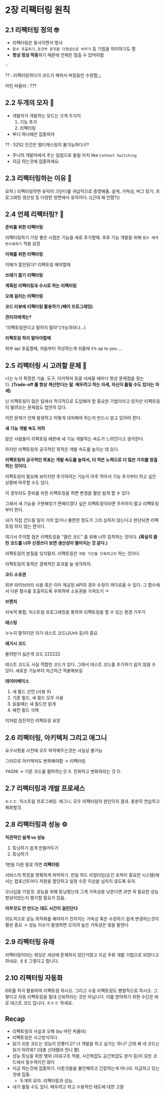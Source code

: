 # 2장 리팩터링 원칙

## 2.1 리팩터링 정의 🤓

- 리팩터링은 동사이면서 명사
- `함수 추출하기`, `조건부 로직을 다형성으로 바꾸기` 등 기법을 의미하기도 함
- **항상 정상 작동**하기 때문에 언제든 멈출 수 있어야함

<aside>
💡

?? : 리팩터링하다가 코드가 깨져서 며칠동안 수정함;;;

마틴 파울러 : ???

</aside>

## 2.2 두개의 모자 🎩

- 개발자가 개발하는 모드는 크게 두가지
    1. 기능 추가
    2. 리팩터링
- 부디 하나에만 집중하자

?? : 5252 인간은 멀티캐스팅이 불가능하다구?

- 주니어 개발자에서 주는 일침으로 들림 마치 like `Context Switching`
- 지금 하는것에 집중하세요.

## 2.3 리팩터링하는 이유 🦷

요약 ) 리팩터링하면 유익이 크단다를 귀납적으로 증명해줌. 설계, 가독성, 버그 찾기, 프로그래밍 생산성 등 다양한 방면에서 유익이다. ((근데 왜 안함?))

## 2.4 언제 리팩터링? 🧐

**준비를 위한 리팩터링**

리팩터링하기 가장 좋은 시점은 기능을 새로 추가할때. 추후 기능 개발을 위해 `함수 매개변수화하기` 적용 요망

**이해를 위한 리팩터링**

이해가 잘안된다? 리팩토링 해야할때

**쓰레기 줍기 리팩터링**

**계획된 리팩터링과 수시로 하는 리팩터링**

**오래 걸리는 리팩터링**

**코드 리뷰에 리팩터링 활용하기 (페어 프로그래밍)**

**관리자에게는?**

“리팩토링한다고 말하지 말라”(가능하려나…)

**리팩토링 하지 말아야할때**

외부 api 호출할때, 처음부터 작성하는게 쉬울때 it’s up to you …

## 2.5 리팩터링 시 고려할 문제 👿

나는 누가 특정한 기술, 도구, 아키텍처 등을 내세울 때마다 항상 문제점을 찾는다. **(Trade-off 를 항상 계산한다는 말. 배우려고 하는 자세, 자신이 틀릴 수도 있다는 자세)**

난 리팩토링이 많은 팀에서 적극적으로 도입해야 할 중요한 기법이라고 믿지만 리팩토링이 딸려오는 문제점도 엄연히 있다.

이런 문제가 언제 발생하고 어떻게 대처해야 하는지 반드시 알고 있어야 한다.

**새 기능 개발 속도 저하**

많은 사람들이 리팩토링 떄문에 새 기능 개발하는 속도가 느려진다고 생각한다.

하지만 리팩토링의 궁극적인 목적은 개발 속도를 높이는 데 있다.

**리팩토링의 궁극적인 목표는 개발 속도를 높여서, 더 적은 노력으로 더 많은 가치를 창출하는 것이다.**

리팩토링이 필요해 보이지만 추가하려는 기능이 아주 작아서 기능 추가부터 하고 싶은 상황에 마주할 수도 있다.

이 경우라도 준비를 위한 리팩토링을 하면 변경을 훨씬 쉽게 할 수 있다.

그래서 새 기능을 구현해넣기 편해지겠다 싶은 리팩토링이라면 주저하지 말고 리팩토링부터 한다.

내가 직접 건드릴 일이 거의 없거나 불편한 정도가 그리 심하지 않는다고 판단되면 리팩토링 하지 않는 편이다.

여기서 주의할 점은 리팩토링을 "클린 코드" 를 위해 너무 집착하는 것이다. **(확실히 클린 코드를 너무 신경쓰다 보면 생산성이 떨어지는 것 같다.)**

리팩토링의 본질을 잊지말자. 리팩토링은 `개발 기간을 단축하고자` 하는 것이다.

리팩토링의 동력은 경제적인 효과를 늘 생각하자.

**코드 소유권**

외부 라이브러리 사용 혹은 이미 제공된 API의 경우 수정이 까다로울 수 있다. 그 함수에서 다른 함수를 호출하도록 우회하여 소유권을 가져오기 ㅋ

**브랜치**

지속적 통합, 익스트림 프로그래밍을 통하여 리팩토링을 할 수 있는 환경 가꾸기

**테스팅**

누누히 말하지만 자가 테스트 코드(JUnit 등)이 중요

**레거시 코드**

물려받기 싫은게 코드 222222

테스트 코드도 사실 적합한 코드가 있다. 그래서 테스트 코드를 추가하기 쉽지 않을 수 있다. 새로운 기능부터 차근차근 적용해보길

**데이터베이스**

1. 새 필드 선언 (사용 X)
2. 기존 필드, 새 필드 모두 사용
3. 읽을때는 새 필드만 읽게
4. 예전 필드 삭제

이처럼 점진적인 리팩토링 요망

## 2.6 리팩터링, 아키텍처 그리고 애그니

요구사항을 사전에 모두 파악해두는것은 사실상 불가능

그러므로 아키텍처도 변화해야함 → 리팩터링

YAGNI → 기존 코드를 폄하하는것 X. 진화하고 변화하라는 것 O.

## 2.7 리팩터링과 개발 프로세스

ㅌㄷㄷ. 익스트림 프로그래밍. 애그니. 모두 리팩터링의 원인이자 결과. 충분히 연습하고 체화할것.

## 2.8 리팩터링과 성능 **⚙️**

**직관적인 설계 vs 성능**

1. 튜닝하기 쉽게 만들어두기
2. 튜닝하기

1번을 다른 말로 하면 **리팩터링**

서비스의 특징을 명확하게 파악하기. 만일 하드 리얼타임(순간 포착이 중요한 시스템)에서는 컴포넌트마다 자원을 할당하고 일정 수준 이상을 넘치지 않도록 유의.

오너십을 가질것. 성능을 위해 튜닝했는데 그게 가독성을 낮춘다면 과연 꼭 필요한 성능 향상이었는지 평가할 필요가 있음.

**아무것도 안 만드는 데도 시간이 걸린단다**

의도적으로 성능 최적화를 해야하기 전까지는 가독성 혹은 수정하기 쉽게 변경하는것이 훨씬 중요 → 성능 이슈가 발생하면 오히려 높은 가독성은 빛을 발한다

## 2.9 리팩터링 유래

리팩터링이라는 워딩은 세상에 존재하지 않던거였고 지금 주류 개발 기법으로 되었다고 하네요. ㅖㅖ 그렇다고 합니다.

## 2.10 리팩터링 자동화

IDE를 적극 활용하여 리팩토링 하시오. 그리고 수동 리팩토링도 병렬적으로 하시오. 그렇다고 자동 리팩토링을 절대 신뢰하라는 것은 아닙니다. 이를 방어하기 위한 수단은 바로 테스트 코드 입니다. ㅌㄷㄷ 하세요.

## Recap

- 리팩토링의 사실과 오해 (by 마틴 파울러)
- 리팩토링은 사고방식이다.
- 읽기 쉬운 코드는 성능이 안좋다고? 너 개발을 하고 싶기는 하니? 근데 왜 네 코드는 읽기 어려워? (대충 신데렐라 언니 짤)    
- 성능 튜닝을 위한 행위 (자료구조 적용, 시간복잡도 공간복잡도 분석 등)이 모든 코드에서 필수적이진 않다
- 지금 하는것에 집중하기. 다른것들을 불안해하고 긴장하는게 아니라. 지금하고 있는것에 집중.
    - 두개의 모자. 리팩터링과 성능.
- 내가 틀릴 수도 있다. 배우려고 하고 수용적인 태도에 대한 고찰
